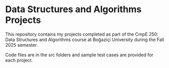 # Data Structures and Algorithms Projects
This repository contains my projects completed as part of the CmpE 250: Data Structures and Algorithms course at Boğaziçi University during the Fall 2025 semester. 

Code files are in the src folders and sample test cases are provided for each project.
